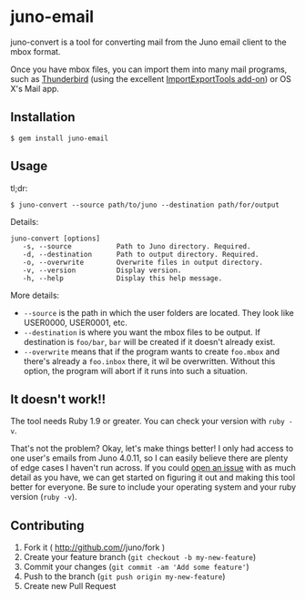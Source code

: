 # juno-email

juno-convert is a tool for converting mail from the Juno email
client to the mbox format.

Once you have mbox files, you can import them into many mail programs,
such as [Thunderbird](http://www.mozilla.org/thunderbird/) (using the
excellent [ImportExportTools add-on](https://addons.mozilla.org/thunderbird/addon/importexporttools/))
or OS X's Mail app.


## Installation

    $ gem install juno-email


## Usage

tl;dr:

    $ juno-convert --source path/to/juno --destination path/for/output

Details:

    juno-convert [options]
       -s, --source           Path to Juno directory. Required.
       -d, --destination      Path to output directory. Required.
       -o, --overwrite        Overwrite files in output directory.
       -v, --version          Display version.
       -h, --help             Display this help message.

More details:

* `--source` is the path in which the user folders are located.  They look
like USER0000, USER0001, etc.
* `--destination` is where you want the mbox files to be output.  If destination
is `foo/bar`, `bar` will be created if it doesn't already exist.
* `--overwrite` means that if the program wants to create `foo.mbox` and there's
already a `foo.inbox` there, it wil be overwritten. Without this option, the
program will abort if it runs into such a situation.

## It doesn't work!!

The tool needs Ruby 1.9 or greater.  You can check your version with `ruby -v`.

That's not the problem? Okay, let's make things better!  I only had access to
one user's emails from Juno 4.0.11, so I can easily believe there are plenty
of edge cases I haven't run across.  If you could [open an issue](https://github.com/hynkle/juno-email/issues/new)
with as much detail as you have, we can get started on figuring it out and
making this tool better for everyone.  Be sure to include your operating system
and your ruby version (`ruby -v`).


## Contributing

1. Fork it ( http://github.com/<my-github-username>/juno/fork )
2. Create your feature branch (`git checkout -b my-new-feature`)
3. Commit your changes (`git commit -am 'Add some feature'`)
4. Push to the branch (`git push origin my-new-feature`)
5. Create new Pull Request
